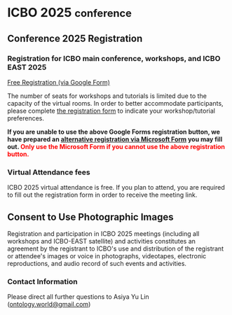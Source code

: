 <br>
<h1> ICBO 2025 <small>conference</small></h1>

## Conference 2025 Registration 

### Registration for ICBO main conference, workshops, and ICBO EAST 2025

<a href="https://docs.google.com/forms/d/e/1FAIpQLSfeRGzYjdJnzsKFVz4L-8R5fVI9gqVptQz37vAzgxjDUcduEQ/viewform?usp=pp_url&entry.614919108=Yes+(default+opt-in)" class="btn btn-success btn-primary btn-lg" role="button" target="_blank">
  Free Registration (via Google Form)
</a>

<p>
The number of seats for workshops and tutorials is limited due to the capacity of the virtual rooms. In order to better accommodate participants, please complete <a href="https://docs.google.com/forms/d/e/1FAIpQLSfeRGzYjdJnzsKFVz4L-8R5fVI9gqVptQz37vAzgxjDUcduEQ/viewform?usp=pp_url&entry.614919108=Yes+(default+opt-in)">the registration form</a> to indicate your workshop/tutorial preferences.
</p>

<b>
If you are unable to use the above Google Forms registration button, we have prepared an <a href="https://forms.office.com/Pages/ResponsePage.aspx?id=DQSIkWdsW0yxEjajBLZtrQAAAAAAAAAAAAMAANCwqLNUQjdLNTA1RDBCRjNHNUM3RUZWWUU5M1k2Ui4u&rc04a3c4fd83546d4a31b2cd3c54a9eaa=%22Yes%22">alternative registration via Microsoft Form</a> you may fill out. <font color="red">Only use the Microsoft Form if you cannot use the above registration button.</font>
</b>

### Virtual Attendance fees

ICBO 2025 virtual attendance is free. If you plan to attend, you are required to fill out the registration form in order to receive the meeting link.

## Consent to Use Photographic Images

Registration and participation in ICBO 2025 meetings (including all workshops and ICBO-EAST satellite) and activities constitutes an agreement by the registrant to ICBO's use and distribution of the registrant or attendee's images or voice in photographs, videotapes, electronic reproductions, and audio record of such events and activities.

### Contact Information 

Please direct all further questions to Asiya Yu Lin (ontology.world@gmail.com)


